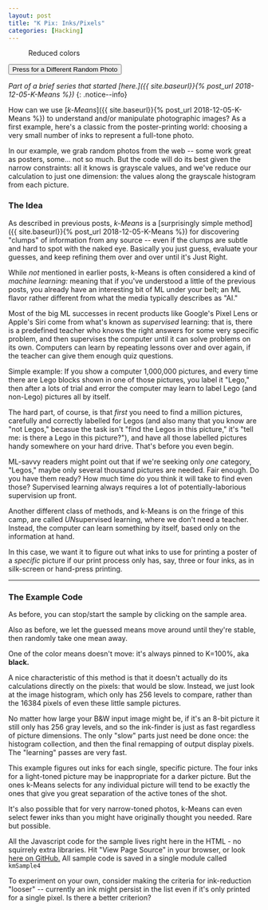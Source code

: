 ```yaml
---
layout: post
title: "K Pix: Inks/Pixels"
categories: [Hacking]
---
```


<figure class="align-center">
	<canvas width="390" height="266" id="km_sample4" class="align-center">
	</canvas>
  <figcaption id='stats4'>Reduced colors</figcaption>
</figure> 
<button id="reloader" onclick="kmSample4.update_pic_src();" class="btn--primary align-center">Press for a Different Random Photo</button>

<script>
	var kmSample4 = {
		m: null,
		canvas: null,
		ctx: null,
		iter: 0,
		srcImage: null,
		imSize: {x:128,y:128},
		paused: false,
		pinBW: true,
		pxls: null,
		stats: null,
		histo: new Array(256), // how many pixels ahve this value
		member: new Array(256), // for any gra value, what's the "owning" mean (as index into "this.m[]")
		mapped: new Array(256),
		placeHolderURLs: ['https://loremflickr.com/g/128/128/vespa,scooter','https://picsum.photos/g/128/128/?random',"https://www.fillmurray.com/128/128"],
		//
		sat_random_color: function() {
			// returns some strong color. We consider RG&B to be evenly-tempered, no perceptual hijinks
			var c = [Math.random(), Math.random(), Math.random()];
			var v = Math.max.apply(Math,c);
			c = c.map(function(x) { return Math.min(1.0, x/v);});
			var v = 1.0 - Math.min.apply(Math,c);
			c = c.map(function(x) { return Math.max(0.0, (1.0-x)/v);});
			c = c.map(function(x) { return Math.min(255, Math.floor(255*x));});
			return c;
		},
		init_sample_data: function(nMeans) {
			// let's randomly place a few mean candidates
			this.m = [];
			for (var i=0; i<nMeans; i=i+1) {
				var cv = this.sat_random_color(); // for our mean markers
				var fv, pin;
				if (this.pinBW && (i>=(nMeans-2))) {
					fv = (i==(nMeans-1))?255:0;
					pin = true;
				} else {
					fv = 256*Math.random();
					pin = false;
				}
				var iv = Math.floor(fv);
				this.m.push({
					v: fv,
					i: iv,
					cv: cv,
					c: ('rgb('+cv.join(',')+')'),
					active: true,
					pinned: pin
				});
			}
		},
		distance1D: function(v,m) {
			// distance between a pixel value and a mean.
			return Math.abs(v-m.v);
		},
		padz: function(n, width, z) {
		  z = z || '0';
		  n = n + '';
		  return n.length >= width ? n : new Array(width - n.length + 1).join(z) + n;
		},
		draw_pic: function(x,y) {
			if (this.pxls != null) {
				this.ctx.putImageData(this.pxls, x, y);
			} else {
				this.ctx.drawImage(this.srcImage, x,y); // , this.imSize.x,this.imSize.y);
			}
		},
		draw_histo: function(x,y) {
			var i;
			for (i=0; i<this.m.length; i+=1) {
				var m = this.m[i];
				if (!m.active) {
					continue;
				}
				if (!this.m[i].pinned) {
					this.ctx.strokeStyle = m.c;
					var xx = ((255-m.i)+x);
					this.ctx.beginPath();
					this.ctx.moveTo(xx,y);
					this.ctx.lineTo(xx,y+256);
					this.ctx.stroke();
				}
			}
			var g = this.ctx.createLinearGradient(x, y, x+256, y);
			g.addColorStop(1, '#101010ff');
			g.addColorStop(0, '#e0e0e0ff');
			this.ctx.fillStyle='black';
			this.ctx.strokeStyle=g;
			for (i=0; i<256; i+=1) {
				this.ctx.beginPath();
				this.ctx.moveTo((255-i)+x, y+256);
				this.ctx.lineTo((255-i)+x, y+256-this.histo[i]);
				this.ctx.stroke();
			}
		},
		draw_points: function(x0,y0) {
			var i, j, p, x, y;
			for (i=0; i<256; i+=1) {
				this.mapped[i] = this.m[this.member[i]].i;
			}
			for (j=0; j<this.pxls.data.length; j+=4) {
				p = this.pxls.data[j];
				p = this.mapped[p];
				this.result.data[j] = p;
				this.result.data[j+1] = p;
				this.result.data[j+2] = p;
				this.result.data[j+3] = 255;
			}
			this.ctx.putImageData(this.result, x0, y0);
		},
		update_canvas: function() {
			// draw points AND means
			this.ctx.fillStyle = 'white';
			this.ctx.fillRect(0,0,this.canvas.width,this.canvas.height)
			this.draw_pic(0,0);
			this.draw_points(0,128);
			this.draw_histo(128,0);
		},
		update_memberships: function() {
			// update points, to see if any have switched affiliations. Return a count of
			//     how many have changed.
			var ip, im;
			var nChanged = 0;
			for (ip=0; ip<256; ip=ip+1) {
				var dBest = 2000; // some large value beyond our 256-value range
				var mBest = null;
				for (im=0; im<this.m.length; im=im+=1) {
					if (!this.m[im].active)
						continue;
					var dm = Math.abs(ip - this.m[im].v);
					if (dm<dBest) {
						dBest = dm;
						mBest = im;
					}
				}
				if (mBest != this.member[ip]) {
					nChanged += 1;
					this.member[ip] = mBest;
				}
			}
			// console.log(nChanged+' changed');
			return(nChanged);
		},
		update_centroids: function() {
			// update mean locations (ignore inactive ones)
			var ip, im, n, c;
			for (im=0; im<this.m.length; im+=1) {
				if (!this.m[im].active)
					continue;
				n = 0;
				c = 0;
				for (ip=0; ip<256; ip+=1) {
					if (this.member[ip] == im) {
						n += this.histo[ip];
						c += ip*this.histo[ip];
					}
				}
				if (n==0) { // set is EMPTY - can be discarded
					if (!this.m[im].pinned) {
						this.m[im].active = false;
					}
					// console.log("mean "+im+' has no membership, value '+this.m[im].i);
				} else { // move to centroid of member points
					if (!this.m[im].pinned) {
						this.m[im].v = c/n;
						this.m[im].i = Math.floor(this.m[im].v);
					}
				}
			}
			this.update_stats();
		},
		update_stats: function() {
			if (!this.stats) {
				this.stats = document.getElementById('stats4');
			}
			var i, c;
			for (i=0,c=0; i<this.m.length; i+=1) {
				if (this.m[i].active) c += 1;
			}
			text = (this.pinBW) ? ((c-1).toString()+' <b>inks:</b>') : (c.toString()+' colors:');
			var actives = [];
			for (i=0; i<this.m.length; i+=1) {
				if (this.m[i].active) {
					actives.push(this.m[i].i);
				}
			}
			actives.sort(function(a,b){return b-a;});
			for (i=0; i<actives.length; i+=1) {
				if ((!this.pinBW) || (actives[i]!=255)) {
					var ink = (actives[i] == 0) ? '&amp; black' : (Math.floor((100*(255-actives[i])/255)).toString()+'%,');
					text = text+' '+ink;
				}
			}
			this.stats.innerHTML = text;
		},
		update_all: function() {
			// our complete method -- just loop on this until you don't
			var m = this.update_memberships();
			if (m > 0) {
				this.update_centroids();
			}
			return(m);
		},
		remove_one: function() {
			// randomly remove a mean, until we reach some minimum
			var i, ct;
			for (i=0; i<this.m.length; i+=1) {
				if (this.m[i].active) {
					if (!this.m[i].pinned)
						this.m[i].active = false;
					break;
				}
			}
			for (i=0, ct=0; i<this.m.length; i+=1) {
				if (this.m[i].active) {
					ct += 1;
				}
			}
			return (ct > 2);
		},
		looper: function(timestamp) {
			// called by requestAnimationFrame() forever
			if (this.paused) {
				window.requestAnimationFrame(this.looper.bind(this));
				return;
			}
			var ch = this.update_all();
			this.update_canvas();
			if (ch > 0) {
				window.requestAnimationFrame(this.looper.bind(this));
			} else if (this.remove_one()) {
				window.setTimeout(this.looper.bind(this),2000);
			} else {
				window.setTimeout(this.startup.bind(this),4000);
			}
			this.iter += 1;
		},
		startup: function() {
			// also called whenever we re-start
			this.init_sample_data(6+Math.floor(6*Math.random()));
			this.iter = 0;
			window.requestAnimationFrame(this.looper.bind(this));
		},
		collect_gray_pixels: function(context,x0,y0,w,h) {
			var i;
			this.pxls = context.getImageData(x0,y0,w,h);
			this.result = context.createImageData(w, h);
			// but we only care about the gray, so
			var grayscale = function(ctx,rgba) {
				var data = rgba.data;
			    for (var i = 0; i < data.length; i += 4) {
			      var avg = (data[i] + data[i + 1] + data[i + 2]) / 3;
			      data[i]     = avg; // red
			      data[i + 1] = avg; // green
			      data[i + 2] = avg; // blue
			    }
			    ctx.putImageData(rgba, 0, 0);
			  };
			grayscale(context,this.pxls);
			// preparing a histogram will make later calculations faster
			for (i=0; i< 256; i+=1) {
				this.histo[i] = 0;
				this.member[i] = null; // for each gray value, which is the closest mean?
			}
			for (i=0; i<this.pxls.data.length; i+=4) {
				//var v = (this.pxls.data[i] + this.pxls.data[i+1] + this.pxls.data[i+2])/3;
				var v = this.pxls.data[i];
				this.histo[ v ] += 1;
			}
		},
		init_pic_from_image: function() {
			if (!this.srcImage) {
				this.srcImage = document.getElementById('gray4');
			}
			this.imSize.x = this.srcImage.width;
			this.imSize.y = this.srcImage.height;
			var srcCanv = document.createElement('canvas');
			srcCanv.width = this.imSize.x;
			srcCanv.height = this.imSize.y;
			var srcCtx = srcCanv.getContext('2d');
			srcCtx.drawImage(this.srcImage, 0,0);
			this.collect_gray_pixels(srcCtx,0,0,this.srcImage.width,this.srcImage.height);
		},
		toggle_pause: function() {
			// user can click to stop/start the animation
			this.paused = ! this.paused;
		},
		main: function(canvID,srcImg) {
			this.canvas = document.getElementById(canvID);
			var p = this.canvas.parentElement;
			if (p.offsetWidth < (this.canvas.width-4)) {
				this.canvas.width = p.offsetWidth - 4;
			}
			this.ctx = this.canvas.getContext('2d');
			this.canvas.onclick = this.toggle_pause.bind(this);
			this.init_pic_from_image();
			this.startup();
		},
		update_pic_src: function() {
			if (this.srcImage) {
				console.log("reload");
				var env = "{{ jekyll.environment }}";
				this.srcImage.src = (env == 'development') ? "/img/misc/c-scoot.jpg" : ('https://picsum.photos//128/128/?random&junk='+new Date().getTime());
			} else {
				console.log("button pressed too soon?");
			}
		},
		begin: function() {
			// load an interesting pic
			this.srcImage = new Image();
			this.srcImage.setAttribute('id','gray4');
			this.srcImage.setAttribute('crossOrigin','anonymous');
			this.srcImage.onload = function() {
				this.main("km_sample4");
			}.bind(this);
			this.update_pic_src();
		}
	};
	kmSample4.begin();
</script>

_Part of a brief series that started [here.]({{ site.baseurl}}{% post_url 2018-12-05-K-Means %})_
{: .notice--info}

How can we use [_k-Means_]({{ site.baseurl}}{% post_url 2018-12-05-K-Means %}) to understand and/or manipulate photographic images? As a first example, here's a classic from the poster-printing world: choosing a very small number of inks to represent a full-tone photo.

In our example, we grab random photos from the web -- some work great as posters, some... not so much. But the code will do its best given the narrow constraints: all it knows is grayscale values, and we've reduce our calculation to just one dimension: the values along the grayscale histogram from each picture.
<!--more-->
### The Idea

As described in previous posts, _k-Means_ is a [surprisingly simple method]({{ site.baseurl}}{% post_url 2018-12-05-K-Means %})  for discovering "clumps" of information from any source -- even if the clumps are subtle and hard to spot with the naked eye. Basically you just guess, evaluate your guesses, and keep refining them over and over until it's Just Right.

While _not_ mentioned in earlier posts, k-Means is often considered a kind of _machine learning:_ meaning that if you've understood a little of the previous posts, you already have an interesting bit of ML under your belt; an ML flavor rather different from what the media typically describes as "AI."

Most of the big ML successes in recent products like Google's Pixel Lens or Apple's Siri come from what's known as _supervised_ learning: that is, there is a predefined teacher who knows the right answers for some very specific problem, and then supervises the computer until it can solve problems on its own. Computers can learn by repeating lessons over and over again, if the teacher can give them enough quiz questions.

Simple example: If you show a computer 1,000,000 pictures, and every time there are Lego blocks shown in one of those pictures, you label it "Lego," then after a lots of trial and error the computer may learn to label Lego (and non-Lego) pictures all by itself.

The hard part, of course, is that _first_ you need to find a million pictures, carefully and correctly labelled for Legos (and also many that you know are "not Legos," becasue the task isn't "find the Legos in this picture," it's "tell me: is there a Lego in this picture?"), and have all those labelled pictures handy somewhere on your hard drive. That's before you even begin.

ML-savvy readers might point out that if we're seeking only _one_ category, "Legos," maybe only several thousand pictures are needed. Fair enough. Do you have them ready? How much time do you think it will take to find even those? Supervised learning always requires a lot of potentially-laborious supervision up front.

Another different class of methods, and k-Means is on the fringe of this camp, are called <i>UN</i>supervised learning, where we don't need a teacher. Instead, the computer can learn something by itself, based only on the information at hand.

In this case, we want it to figure out what inks to use for printing a poster of a _specific_ picture if our print process only has, say, three or four inks, as in silk-screen or hand-press printing.

---

### The Example Code

As before, you can stop/start the sample by clicking on the sample area.

Also as before, we let the guessed means move around until they're stable, then randomly take one mean away.

One of the color means doesn't move: it's always pinned to K=100%, aka **black.**

A nice characteristic of this method is that it doesn't actually do its calculations directly on the pixels: that would be slow. Instead, we just look at the image histogram, which only has 256 levels to compare, rather than the 16384 pixels of even these little sample pictures.

No matter how large your B&amp;W input image might be, if it's an 8-bit picture it still only has 256 gray levels, and so the ink-finder is just as fast regardless of picture dimensions. The only "slow" parts just need be done once: the histogram collection, and then the final remapping of output display pixels. The "learning" passes are very fast.

This example figures out inks for each single, specific picture. The four inks for a light-toned picture may be inappropriate for a darker picture. But the ones k-Means selects for any individual picture will tend to be exactly the ones that give you great separation of the active tones of the shot.

It's also possible that for very narrow-toned photos, k-Means can even select fewer inks than you might have originally thought you needed. Rare but possible.

All the Javascript code for the sample lives right here in the HTML - no squirrely extra libraries. Hit "View Page Source" in your browser, or look [here on GitHub.](https://raw.githubusercontent.com/joker-b/botzo/master/_posts/2018-12-10-K-Pix.md) All sample code is saved in a single module called `kmSample4`

To experiment on your own, consider making the criteria for ink-reduction "looser" -- currently an ink might persist in the list even if it's only printed for a single pixel. Is there a better criterion?


